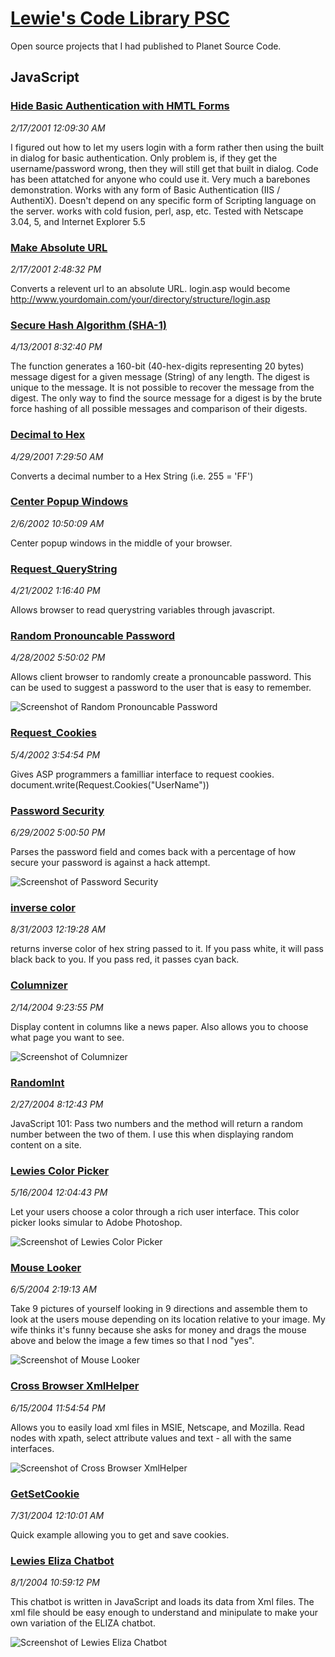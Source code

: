 # [Lewie's Code Library PSC](../README.md)

Open source projects that I had published to Planet Source Code.

## JavaScript

### [Hide Basic Authentication with HMTL Forms](./HideBasicAuthenticationWithHMTLForms)

*2/17/2001 12:09:30 AM*

I figured out how to let my users login with a form rather then using the built in dialog for basic authentication. Only problem is, if they get the username/password wrong, then they will still get that built in dialog. Code has been attatched for anyone who could use it. Very much a barebones demonstration. Works with any form of Basic Authentication (IIS / AuthentiX). Doesn't depend on any specific form of Scripting language on the server. works with cold fusion, perl, asp, etc. Tested with Netscape 3.04, 5, and Internet Explorer 5.5


### [Make Absolute URL](./MakeAbsoluteURL)

*2/17/2001 2:48:32 PM*

Converts a relevent url to an absolute URL. login.asp would become http://www.yourdomain.com/your/directory/structure/login.asp


### [Secure Hash Algorithm (SHA-1)](./SecureHashAlgorithm(SHA-1))

*4/13/2001 8:32:40 PM*

The function generates a 160-bit (40-hex-digits representing 20 bytes) message digest for a given message (String) of any length. The digest is unique to the message. It is not possible to recover the message from the digest. The only way to find the source message for a digest is by the brute force hashing of all possible messages and comparison of their digests.


### [Decimal to Hex](./DecimalToHex)

*4/29/2001 7:29:50 AM*

Converts a decimal number to a Hex String (i.e. 255 = 'FF')


### [Center Popup Windows](./CenterPopupWindows)

*2/6/2002 10:50:09 AM*

Center popup windows in the middle of your browser.


### [Request_QueryString](./Request_QueryString)

*4/21/2002 1:16:40 PM*

Allows browser to read querystring variables through javascript.


### [Random Pronouncable Password](./RandomPronouncablePassword)

*4/28/2002 5:50:02 PM*

Allows client browser to randomly create a pronouncable password. This can be used to suggest a password to the user that is easy to remember.

![Screenshot of Random Pronouncable Password](RandomPronouncablePassword/screenshot.gif)



### [Request_Cookies](./Request_Cookies)

*5/4/2002 3:54:54 PM*

Gives ASP programmers a familliar interface to request cookies. document.write(Request.Cookies("UserName"))


### [Password Security](./PasswordSecurity)

*6/29/2002 5:00:50 PM*

Parses the password field and comes back with a percentage of how secure your password is against a hack attempt.

![Screenshot of Password Security](PasswordSecurity/screenshot.gif)



### [inverse color](./InverseColor)

*8/31/2003 12:19:28 AM*

returns inverse color of hex string passed to it. If you pass white, it will pass black back to you. If you pass red, it passes cyan back.


### [Columnizer](./Columnizer)

*2/14/2004 9:23:55 PM*

Display content in columns like a news paper. Also allows you to choose what page you want to see.

![Screenshot of Columnizer](Columnizer/screenshot.jpg)



### [RandomInt](./RandomInt)

*2/27/2004 8:12:43 PM*

JavaScript 101: Pass two numbers and the method will return a random number between the two of them. I use this when displaying random content on a site.


### [Lewies Color Picker](./LewiesColorPicker)

*5/16/2004 12:04:43 PM*

Let your users choose a color through a rich user interface. This color picker looks simular to Adobe Photoshop.

![Screenshot of Lewies Color Picker](LewiesColorPicker/screenshot.jpg)



### [Mouse Looker](./MouseLooker)

*6/5/2004 2:19:13 AM*

Take 9 pictures of yourself looking in 9 directions and assemble them to look at the users mouse depending on its location relative to your image. My wife thinks it's funny because she asks for money and drags the mouse above and below the image a few times so that I nod "yes".

![Screenshot of Mouse Looker](MouseLooker/screenshot.gif)



### [Cross Browser XmlHelper](./CrossBrowserXmlHelper)

*6/15/2004 11:54:54 PM*

Allows you to easily load xml files in MSIE, Netscape, and Mozilla. Read nodes with xpath, select attribute values and text - all with the same interfaces.

![Screenshot of Cross Browser XmlHelper](CrossBrowserXmlHelper/screenshot.jpg)



### [GetSetCookie](./GetSetCookie)

*7/31/2004 12:10:01 AM*

Quick example allowing you to get and save cookies.


### [Lewies Eliza Chatbot](./ElizaChatbot)

*8/1/2004 10:59:12 PM*

This chatbot is written in JavaScript and loads its data from Xml files. The xml file should be easy enough to understand and minipulate to make your own variation of the ELIZA chatbot.

![Screenshot of Lewies Eliza Chatbot](ElizaChatbot/screenshot.jpg)



